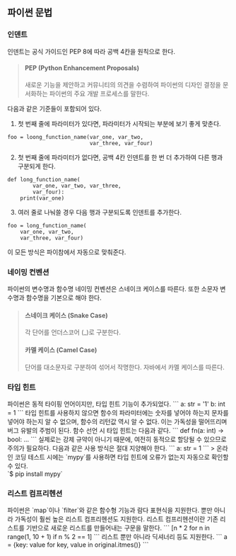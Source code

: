 <h2>파이썬 문법</h2>
<h3>인덴트</h3>
인덴트는 공식 가이드인 PEP 8에 따라 공백 4칸을 원칙으로 한다.

> <h4>PEP (Python Enhancement Proposals)</h4>
> 새로운 기능을 제안하고 커뮤니티의 의견을 수렴하여 파이썬의 디자인 결정을 문서화하는 파이썬의 주요 개발 프로세스를 말한다.

다음과 같은 기준들이 포함되어 있다.
1. 첫 번째 줄에 파라미터가 있다면, 파라미터가 시작되는 부분에 보기 좋게 맞춘다.
```
foo = loong_function_name(var_one, var_two,
                          var_three, var_four)
```
2. 첫 번째 줄에 파라미터가 없다면, 공백 4칸 인덴트를 한 번 더 추가하여 다른 행과 구분되게 한다.
```
def long_function_name(
        var_one, var_two, var_three,
        var_four):
    print(var_one)
```
3. 여러 줄로 나눠쓸 경우 다음 행과 구분되도록 인덴트를 추가한다.
```
foo = long_function_name(
    var_one, var_two,
    var_three, var_four)
```
이 모든 방식은 파이참에서 자동으로 맞춰준다.

<h3>네이밍 컨벤션</h3>
파이썬의 변수명과 함수명 네이밍 컨벤션은 스네이크 케이스를 따른다. 또한 소문자 변수명과 함수명을 기본으로 해야 한다.

> <h4>스네이크 케이스 (Snake Case)</h4>
> 각 단어를 언더스코어 (_)로 구분한다.
> <h4>카멜 케이스 (Camel Case)</h4>
> 단어를 대소문자로 구분하여 섞어서 작명한다. 자바에서 카멜 케이스를 따른다.

<h3>타입 힌트</h3>
파이썬은 동적 타이핑 언어이지만, 타입 힌트 기능이 추가되었다.
```
a: str = '1'
b: int = 1
```
타입 힌트를 사용하지 않으면 함수의 파라미터에는 숫자를 넣어야 하는지 문자를 넣어야 하는지 알 수 없으며, 함수의 리턴값 역시 알 수 없다. 이는 가독성을 떨어뜨리며 버그 유발의 주범이 된다. 함수 선언 시 타입 힌트는 다음과 같다.
```
def fn(a: int) -> bool:
    ...
```
실제로는 강제 규약이 아니기 때문에, 여전히 동적으로 할당될 수 있으므로 주의가 필요하다. 다음과 같은 사용 방식은 절대 지양해야 한다.
```
a: str = 1
```
> 온라인 코딩 테스트 시에는 `mypy`를 사용하면 타입 힌트에 오류가 없는지 자동으로 확인할 수 있다.<br>`$ pip install mypy`

<h3>리스트 컴프리헨션</h3>
파이썬은 `map`이나 `filter`와 같은 함수형 기능과 람다 표현식을 지원한다. 뿐만 아니라 가독성이 훨씬 높은 리스트 컴프리헨션도 지원한다. 리스트 컴프리헨션이란 기존 리스트를 기반으로 새로운 리스트를 만들어내는 구문을 말한다.
```
[n * 2 for n in range(1, 10 + 1) if n % 2 == 1]
```
리스트 뿐만 아니라 딕셔너리 등도 지원한다.
```
a = {key: value for key, value in original.itmes()} 
```